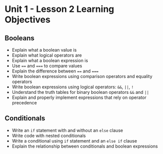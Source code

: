 # Unit 1 - Lesson 2 Learning Objectives

## Booleans

- Explain what a boolean value is
- Explain what logical operators are
- Explain what a boolean expression is
- Use `==` and `===` to compare values
- Explain the difference between `==` and `===`
- Write boolean expressions using comparison operators and equality operators
- Write boolean expressions using logical operators: `&&`, `||`, `!`
- Understand the truth tables for binary boolean operators `&&` and `||`
- Explain and properly implement expressions that rely on operator precedence

## Conditionals

- Write an `if` statement with and without an `else` clause
- Write code with nested conditionals
- Write a conditional using `if` statement and an `else if` clause
- Explain the relationship between conditionals and boolean expressions
